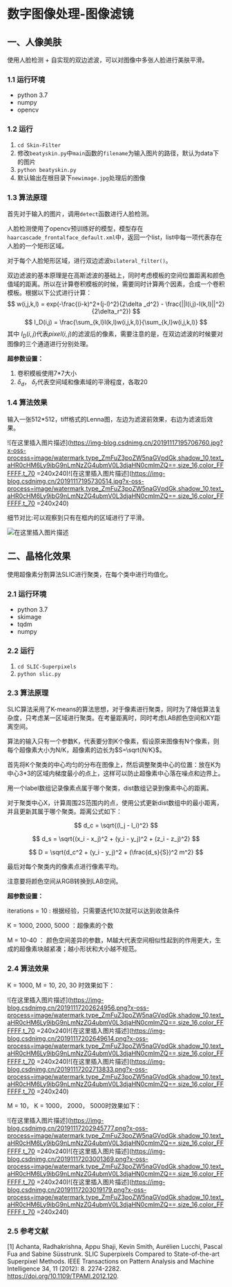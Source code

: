 ﻿
# 数字图像处理-图像滤镜

## 一、人像美肤

使用人脸检测 + 自实现的双边滤波，可以对图像中多张人脸进行美肤平滑。

### 1.1 运行环境

- python 3.7
- numpy
- opencv

### 1.2 运行

1. ``cd Skin-Filter``
2. 修改``beatyskin.py``中``main``函数的``filename``为输入图片的路径，默认为data下的图片
3. ``python beatyskin.py``
4. 默认输出在根目录下``newimage.jpg``处理后的图像

### 1.3 算法原理

首先对于输入的图片，调用``detect``函数进行人脸检测。

人脸检测使用了opencv预训练好的模型，模型存在``haarcascade_frontalface_default.xml``中，返回一个list，list中每一项代表存在人脸的一个矩形区域。

对于每个人脸矩形区域，进行双边滤波``bilateral_filter()``。

双边滤波的基本原理是在高斯滤波的基础上，同时考虑模板的空间位置距离和颜色值域的距离。所以在计算卷积模板的时候，需要同时计算两个因素，合成一个卷积模板。根据以下公式进行计算：
$$
w(i,j,k,l) = exp(-\frac{(i-k)^2+(j-l)^2}{2\delta _d^2} - \frac{||I(i,j)-I(k,l)||^2}{2\delta_r^2})
$$
$$
I_D(i,j) = \frac{\sum_{k,l}I(k,l)w(i,j,k,l)}{\sum_{k,l}w(i,j,k,l)}
$$
其中 $I_D(i,j)$代表$pixel(i,j)$的滤波后的像素，需要注意的是，在双边滤波的时候要对图像的三个通道进行分别处理。

**超参数设置：**

1. 卷积模板使用7*7大小
2. $\delta_d$， $\delta_r$代表空间域和像素域的平滑程度，各取20

### 1.4 算法效果

输入一张512*512，tiff格式的Lenna图，左边为滤波前效果，右边为滤波后效果。

![在这里插入图片描述](https://img-blog.csdnimg.cn/20191117195706760.jpg?x-oss-process=image/watermark,type_ZmFuZ3poZW5naGVpdGk,shadow_10,text_aHR0cHM6Ly9ibG9nLmNzZG4ubmV0L3djaHN0cmlmZQ==,size_16,color_FFFFFF,t_70 =240x240)![在这里插入图片描述](https://img-blog.csdnimg.cn/20191117195730514.jpg?x-oss-process=image/watermark,type_ZmFuZ3poZW5naGVpdGk,shadow_10,text_aHR0cHM6Ly9ibG9nLmNzZG4ubmV0L3djaHN0cmlmZQ==,size_16,color_FFFFFF,t_70 =240x240)

细节对比:可以观察到只有在框内的区域进行了平滑。

![在这里插入图片描述](https://img-blog.csdnimg.cn/20191117200652741.png?x-oss-process=image/watermark,type_ZmFuZ3poZW5naGVpdGk,shadow_10,text_aHR0cHM6Ly9ibG9nLmNzZG4ubmV0L3djaHN0cmlmZQ==,size_16,color_FFFFFF,t_70)

## 二、晶格化效果

使用超像素分割算法SLIC进行聚类，在每个类中进行均值化。

### 2.1 运行环境

- python 3.7
- skimage
- tqdm
- numpy

### 2.2 运行

1. ``cd SLIC-Superpixels``
2. ``python slic.py``

### 2.3 算法原理

SLIC算法采用了K-means的算法思想，对于像素进行聚类，同时为了降低算法复杂度，只考虑某一区域进行聚类。在考量距离时，同时考虑LAB颜色空间和XY距离空间。

算法的输入只有一个参数K，代表要分割K个像素，假设原来图像有N个像素，则每个超像素大小为N/K，超像素的边长为$S=\sqrt{N/K}$。

首先将K个聚类的中心均匀的分布在图像上，然后调整聚类中心的位置：放在K为中心3*3的区域内梯度最小的点上，这样可以防止超像素中心落在噪点和边界上。

用一个label数组记录像素点属于哪个聚类，dist数组记录到像素中心的距离。

对于聚类中心X，计算周围2S范围内的点，使用公式更新dist数组中的最小距离，并且更新其属于哪个聚类。距离公式如下：

$$
d_c = \sqrt{(l_j - l_i)^2}
$$

$$
d_s = \sqrt{(x_i - x_j)^2 + (y_i - y_j)^2 + (z_i - z_j)^2}
$$

$$
D = \sqrt{d_c^2 + (y_i - y_j)^2 + (\frac{d_s}{S})^2 m^2}
$$

最后对每个聚类内的像素点进行像素平均。

注意要将颜色空间从RGB转换到LAB空间。

**超参数设置：**

iterations = 10 : 根据经验，只需要迭代10次就可以达到收敛条件

K = 1000, 2000, 5000 ：超像素的个数

M = 10-40 ： 颜色空间差异的参数，M越大代表空间相似性起到的作用更大，生成的超像素块越紧凑；越小形状和大小越不规范。

### 2.4 算法效果

K = 1000, M = 10, 20, 30 时效果如下：

![在这里插入图片描述](https://img-blog.csdnimg.cn/20191117202624956.png?x-oss-process=image/watermark,type_ZmFuZ3poZW5naGVpdGk,shadow_10,text_aHR0cHM6Ly9ibG9nLmNzZG4ubmV0L3djaHN0cmlmZQ==,size_16,color_FFFFFF,t_70 =240x240)![在这里插入图片描述](https://img-blog.csdnimg.cn/20191117202649614.png?x-oss-process=image/watermark,type_ZmFuZ3poZW5naGVpdGk,shadow_10,text_aHR0cHM6Ly9ibG9nLmNzZG4ubmV0L3djaHN0cmlmZQ==,size_16,color_FFFFFF,t_70 =240x240)![在这里插入图片描述](https://img-blog.csdnimg.cn/20191117202713833.png?x-oss-process=image/watermark,type_ZmFuZ3poZW5naGVpdGk,shadow_10,text_aHR0cHM6Ly9ibG9nLmNzZG4ubmV0L3djaHN0cmlmZQ==,size_16,color_FFFFFF,t_70 =240x240)

M = 10， K = 1000， 2000， 5000时效果如下：

![在这里插入图片描述](https://img-blog.csdnimg.cn/20191117202945777.png?x-oss-process=image/watermark,type_ZmFuZ3poZW5naGVpdGk,shadow_10,text_aHR0cHM6Ly9ibG9nLmNzZG4ubmV0L3djaHN0cmlmZQ==,size_16,color_FFFFFF,t_70 =240x240)![在这里插入图片描述](https://img-blog.csdnimg.cn/20191117203001369.png?x-oss-process=image/watermark,type_ZmFuZ3poZW5naGVpdGk,shadow_10,text_aHR0cHM6Ly9ibG9nLmNzZG4ubmV0L3djaHN0cmlmZQ==,size_16,color_FFFFFF,t_70 =240x240)![在这里插入图片描述](https://img-blog.csdnimg.cn/20191117203019179.png?x-oss-process=image/watermark,type_ZmFuZ3poZW5naGVpdGk,shadow_10,text_aHR0cHM6Ly9ibG9nLmNzZG4ubmV0L3djaHN0cmlmZQ==,size_16,color_FFFFFF,t_70 =240x240)

### 2.5 参考文献

[1] Achanta, Radhakrishna, Appu Shaji, Kevin Smith, Aurélien Lucchi, Pascal Fua and Sabine Süsstrunk. SLIC Superpixels Compared to State-of-the-art Superpixel Methods. IEEE Transactions on Pattern Analysis and Machine Intelligence 34, 11 (2012): 8. 2274-2282. https://doi.org/10.1109/TPAMI.2012.120.


